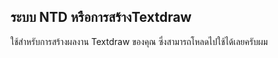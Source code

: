 ## ระบบ NTD หรือการสร้างTextdraw
ใช้สำหรับการสร้างผลงาน Textdraw ของคุณ ซึ่งสามารถโหลดไปใช้ได้เลยครับผม 